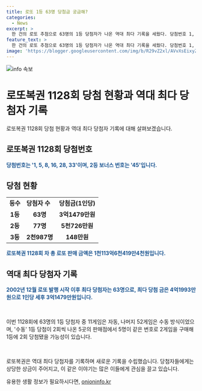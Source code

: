 ```yaml
---
title: 로또 1등 63명 당첨금 궁금해?
categories:
  - News
excerpt: >
  한 건의 로또 추첨으로 63명의 1등 당첨자가 나온 역대 최다 기록을 세웠다. 당첨번호 1, 5, 8, 16, 28, 33과 보너스 번호 45로 인해 1인당 3억1479만원의 상금이 주어졌다. 이튿날 2등 77명과 3등 2천987명이 나와 판매액은 1천113억6천419만4천원에 이르렀다. 11명의 자동 게임과 52명의 수동 게임 중 5명이 수동으로 2회 당첨됐을 가능성도 제기되었다.
feature_text: >
  한 건의 로또 추첨으로 63명의 1등 당첨자가 나온 역대 최다 기록을 세웠다. 당첨번호 1, 5, 8, 16, 28, 33과 보너스 번호 45로 인해 1인당 3억1479만원의 상금이 주어졌다. 이튿날 2등 77명과 3등 2천987명이 나와 판매액은 1천113억6천419만4천원에 이르렀다. 11명의 자동 게임과 52명의 수동 게임 중 5명이 수동으로 2회 당첨됐을 가능성도 제기되었다.
image: 'https://blogger.googleusercontent.com/img/b/R29vZ2xl/AVvXsEixyZcFfHzMRdzZMjFBmAUKJYCLCGyLL1o632UiGVXcaFdKo_bkvkuCioo0uUKlGfBVcT3P84aROyZIXSBEx3Aw5nCQ3pTgDom1WDC4m8eifvWiAmWEEVb4x6G_l8C0QH225ldMjyaFvpxGEBGNO37VmDTDMHGhJPq73UglMfDca1-0aw/s1600/blogspot.png'
---
```


<p><img src="https://blogger.googleusercontent.com/img/b/R29vZ2xl/AVvXsEixyZcFfHzMRdzZMjFBmAUKJYCLCGyLL1o632UiGVXcaFdKo_bkvkuCioo0uUKlGfBVcT3P84aROyZIXSBEx3Aw5nCQ3pTgDom1WDC4m8eifvWiAmWEEVb4x6G_l8C0QH225ldMjyaFvpxGEBGNO37VmDTDMHGhJPq73UglMfDca1-0aw/s1600/blogspot.png" alt="info 속보" /></p>

<h1>로또복권 1128회 당첨 현황과 역대 최다 당첨자 기록</h1>

<p data-ke-size="size16">로또복권 1128회 당첨 현황과 역대 최다 당첨자 기록에 대해 살펴보겠습니다.</p>

<h2 data-ke-size="size26">로또복권 1128회 당첨번호</h2>

<p><b><span style="color: #1a5490;">당첨번호는 '1, 5, 8, 16, 28, 33'이며, 2등 보너스 번호는 '45'입니다.</span></b></p>

<h2 data-ke-size="size26">당첨 현황</h2>

<table>
    <tr>
        <td><b>등수</b></td>
        <td><b>당첨자 수</b></td>
        <td><b>당첨금(1인당)</b></td>
    </tr>
    <tr>
        <td style="text-align: center; height: 17px;"><b>1등</b></td>
        <td style="text-align: center; height: 17px;"><b>63명</b></td>
        <td style="text-align: center; height: 17px;"><b>3억1479만원</b></td>
    </tr>
    <tr>
        <td style="text-align: center; height: 17px;"><b>2등</b></td>
        <td style="text-align: center; height: 17px;"><b>77명</b></td>
        <td style="text-align: center; height: 17px;"><b>5천726만원</b></td>
    </tr>
    <tr>
        <td style="text-align: center; height: 17px;"><b>3등</b></td>
        <td style="text-align: center; height: 17px;"><b>2천987명</b></td>
        <td style="text-align: center; height: 17px;"><b>148만원</b></td>
    </tr>
</table>

<p><b><span style="color: #1a5490;">로또복권 1128회 차 총 로또 판매 금액은 1천113억6천419만4천원입니다.</span></b></p>

<h2 data-ke-size="size26">역대 최다 당첨자 기록</h2>

<p><b><span style="color: #1a5490;">2002년 12월 로또 발행 시작 이후 최다 당첨자는 63명으로, 최다 당첨 금은 4억1993만원으로 1인당 세후 3억1479만원입니다.</span></b></p>

<p data-ke-size="size16">&nbsp;</p>

<p data-ke-size="size16">이번 1128회에 63명의 1등 당첨자 중 11게임은 자동, 나머지 52게임은 수동 방식이었으며, '수동' 1등 당첨이 2회씩 나온 5곳의 판매점에서 5명이 같은 번호로 2게임을 구매해 1등에 2회 당첨됐을 가능성이 있습니다.</p>

<p data-ke-size="size16">&nbsp;</p>

<p data-ke-size="size16">로또복권은 역대 최다 당첨자를 기록하며 새로운 기록을 수립했습니다. 당첨자들에게는 상당한 상금이 주어지고, 이 같은 이야기는 많은 이들에게 관심을 끌고 있습니다.</p>
유용한 생활 정보가 필요하시다면, <a href="https://onioninfo.kr" rel="dofollow">onioninfo.kr</a>


